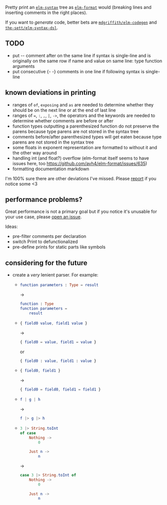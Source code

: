 Pretty print an [`elm-syntax`](https://dark.elm.dmy.fr/packages/stil4m/elm-syntax/latest/) tree as [`elm-format`](https://github.com/avh4/elm-format) would
(breaking lines and inserting comments in the right places).

If you want to _generate_ code, better bets are [`mdgriffith/elm-codegen`](https://dark.elm.dmy.fr/packages/mdgriffith/elm-codegen/latest/) and [`the-sett/elm-syntax-dsl`](https://dark.elm.dmy.fr/packages/the-sett/elm-syntax-dsl/latest/).

## TODO
  - put -- comment after on the same line if syntax is single-line and is originally on the same row if name and value on same line: type function arguments
  - put consecutive {- -} comments in one line if following syntax is single-line

## known deviations in printing
  - ranges of `of`, `exposing` and `as` are needed to determine whether they should be on the next line or at the end of last line
  - ranges of `=`, `:`, `,`, `|`, `->`, the operators and the keywords are needed to determine whether comments are before or after
  - function types outputting a parenthesized function do not preserve the parens because type parens are not stored in the syntax tree
  - comments before/after parenthesized types will get eaten because type parens are not stored in the syntax tree
  - some floats in exponent representation are formatted to without it and the other way around
  - handling int (and float?) overflow (elm-format itself seems to have issues here, too https://github.com/avh4/elm-format/issues/635)
  - formatting documentation markdown

I'm 100% sure there are other deviations I've missed. Please [report](https://github.com/lue-bird/elm-syntax-format/issues/new) if you notice some <3

## performance problems?
Great performance is not a primary goal
but if you notice it's unusable for your use case, please [open an issue](https://github.com/lue-bird/elm-syntax-format/issues/new).

Ideas:
  - pre-filter comments per declaration
  - switch Print to defunctionalized
  - pre-define prints for static parts like symbols

## considering for the future
  - create a _very_ lenient parser. For example:
      - ```elm
        function parameters : Type = result
        ```
        →
        ```elm
        function : Type
        function parameters =
            result
        ```
      - ```elm
        { field0 value, field1 value }
        ```
        →
        ```elm
        { field0 = value, field1 = value }
        ```
        or
        ```elm
        { field0 : value, field1 : value }
        ```
      - ```elm
        { field0, field1 }
        ```
        →
        ```elm
        { field0 = field0, field1 = field1 }
        ```
      - ```elm
        f | g | h
        ```
        →
        ```elm
        f |> g |> h
        ```
      - ```elm
        3 |> String.toInt
        of case
            Nothing ->
                0
              
            Just n ->
                n
        ```
        →
        ```elm
        case 3 |> String.toInt of
            Nothing ->
                0
              
            Just n ->
                n
        ```
